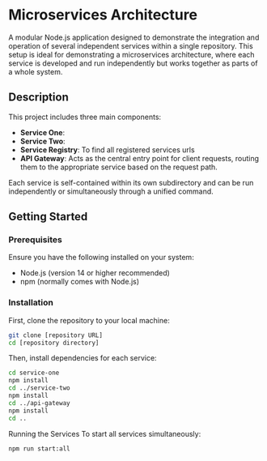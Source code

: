 # Microservices Architecture

A modular Node.js application designed to demonstrate the integration and operation of several independent services within a single repository. This setup is ideal for demonstrating a microservices architecture, where each service is developed and run independently but works together as parts of a whole system.

## Description

This project includes three main components:

- **Service One**: 
- **Service Two**: 
- **Service Registry**: To find all registered services urls 
- **API Gateway**: Acts as the central entry point for client requests, routing them to the appropriate service based on the request path.

Each service is self-contained within its own subdirectory and can be run independently or simultaneously through a unified command.

## Getting Started

### Prerequisites

Ensure you have the following installed on your system:

- Node.js (version 14 or higher recommended)
- npm (normally comes with Node.js)

### Installation

First, clone the repository to your local machine:

```bash
git clone [repository URL]
cd [repository directory]
```
Then, install dependencies for each service:
```bash
cd service-one
npm install
cd ../service-two
npm install
cd ../api-gateway
npm install
cd ..
```

Running the Services
To start all services simultaneously:

```bash
npm run start:all
```




